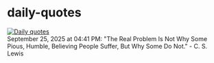 # daily-quotes
[![Daily quotes](https://github.com/ceepu8/daily-quotes/actions/workflows/daily-quote.yml/badge.svg)](https://github.com/ceepu8/daily-quotes/actions/workflows/daily-quote.yml)<br/>
September 25, 2025 at 04:41 PM: "The Real Problem Is Not Why Some Pious, Humble, Believing People Suffer, But Why Some Do Not." - C. S. Lewis
